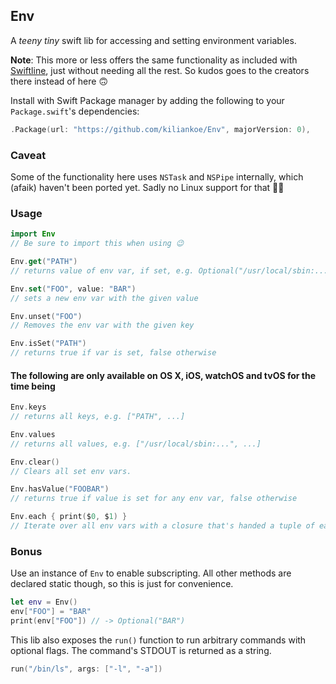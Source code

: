 ## Env

A *teeny tiny* swift lib for accessing and setting environment variables.

**Note**: This more or less offers the same functionality as included with [Swiftline](https://github.com/Swiftline/Swiftline), just without needing all the rest. So kudos goes to the creators there instead of here 🙃

Install with Swift Package manager by adding the following to your `Package.swift`'s dependencies:
```swift
.Package(url: "https://github.com/kiliankoe/Env", majorVersion: 0),
```

### Caveat

Some of the functionality here uses `NSTask` and `NSPipe` internally, which (afaik) haven't been ported yet. Sadly no Linux support for that 🐧😔

### Usage

```swift
import Env
// Be sure to import this when using 😉
```

```swift
Env.get("PATH")
// returns value of env var, if set, e.g. Optional("/usr/local/sbin:...")
```

```swift
Env.set("FOO", value: "BAR")
// sets a new env var with the given value
```

```swift
Env.unset("FOO")
// Removes the env var with the given key
```

```swift
Env.isSet("PATH")
// returns true if var is set, false otherwise
```

#### The following are only available on OS X, iOS, watchOS and tvOS for the time being

```swift
Env.keys
// returns all keys, e.g. ["PATH", ...]
```

```swift
Env.values
// returns all values, e.g. ["/usr/local/sbin:...", ...]
```

```swift
Env.clear()
// Clears all set env vars.
```

```swift
Env.hasValue("FOOBAR")
// returns true if value is set for any env var, false otherwise
```

```swift
Env.each { print($0, $1) }
// Iterate over all env vars with a closure that's handed a tuple of each variable key and its value.
```

### Bonus
Use an instance of `Env` to enable subscripting. All other methods are declared static though, so this is just for convenience.

```swift
let env = Env()
env["FOO"] = "BAR"
print(env["FOO"]) // -> Optional("BAR")
```

This lib also exposes the `run()` function to run arbitrary commands with optional flags. The command's STDOUT is returned as a string.

```swift
run("/bin/ls", args: ["-l", "-a"])
```
